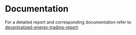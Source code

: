 # Documentation

For a detailed report and corresponding documentation refer to [decentralized-energy-trading-report](https://github.com/paguos/decentralized-energy-trading-report).
